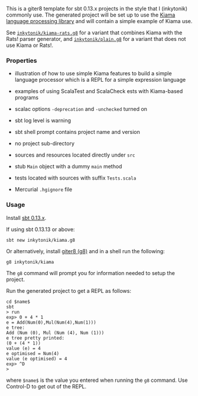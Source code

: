 This is a giter8 template for sbt 0.13.x projects in the style that
I (inkytonik) commonly use. The generated project will be set up to use the
[Kiama language processing library](http://kiama.googlecode.com) and will
contain a simple example of Kiama use.

See [`inkytonik/kiama-rats.g8`](https://github.com/inkytonik/kiama-rats.g8) for
a variant that combines Kiama with the Rats! parser generator, and
[`inkytonik/plain.g8`](https://github.com/inkytonik/plain.g8) for a variant
that does not use Kiama or Rats!.

### Properties

* illustration of how to use simple Kiama features to build a simple
language processor which is a REPL for a simple expression language

* examples of using ScalaTest and ScalaCheck ests with Kiama-based programs

* scalac options `-deprecation` and `-unchecked` turned on

* sbt log level is warning

* sbt shell prompt contains project name and version

* no project sub-directory

* sources and resources located directly under `src`

* stub `Main` object with a dummy `main` method

* tests located with sources with suffix `Tests.scala`

* Mercurial `.hgignore` file

### Usage

Install [sbt 0.13.x](http://www.scala-sbt.org).

If using sbt 0.13.13 or above:

    sbt new inkytonik/kiama.g8

Or alternatively, install [giter8 (g8)](http://github.com/n8han/giter8#readme) and in a shell run the following:

    g8 inkytonik/kiama

The `g8` command will prompt you for information needed to setup the
project.

Run the generated project to get a REPL as follows:

    cd $name$
    sbt
    > run
    exp> 0 + 4 * 1
    e = Add(Num(0),Mul(Num(4),Num(1)))
    e tree:
    Add (Num (0), Mul (Num (4), Num (1)))
    e tree pretty printed:
    (0 + (4 * 1))
    value (e) = 4
    e optimised = Num(4)
    value (e optimised) = 4
    exp> ^D
    >

where `$name$` is the value you entered when running the `g8` command.
Use Control-D to get out of the REPL.
